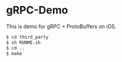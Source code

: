 # gRPC-Demo
This is demo for gRPC + ProtoBuffers on iOS.

```bash
$ cd third_party
$ sh RUNME.sh
$ cd ..
$ make
```
